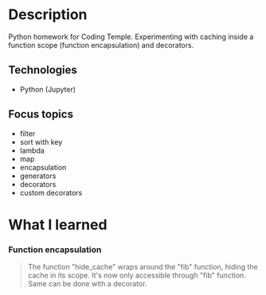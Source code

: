 # Description
Python homework for Coding Temple.
Experimenting with caching inside a function scope (function encapsulation) and decorators.
## Technologies
- Python (Jupyter)
## Focus topics
- filter
- sort with key
- lambda
- map
- encapsulation
- generators
- decorators
- custom decorators
# What I learned
### Function encapsulation
> The function "hide_cache" wraps around the "fib" function, hiding the cache in its scope. It's now only accessible through "fib" function. Same can be done with a decorator.